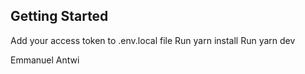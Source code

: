 ## Getting Started


Add your access token to .env.local file
Run yarn install
Run yarn dev


Emmanuel Antwi
